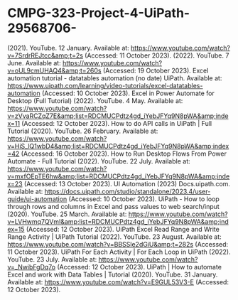 # CMPG-323-Project-4-UiPath-29568706-

(2021). YouTube. 12 January. Available at: https://www.youtube.com/watch?v=7SrdrREJtcc&amp;t=2s (Accessed: 11 October 2023). 
(2022). YouTube. 7 June. Available at: https://www.youtube.com/watch?v=oUL9cmUHAQ4&amp;t=260s (Accessed: 19 October 2023). 
Excel automation tutorial - datatables automation (no date) UiPath. Available at: https://www.uipath.com/learning/video-tutorials/excel-datatables-automation (Accessed: 10 October 2023). 
Excel in Power Automate for Desktop (Full Tutorial) (2022). YouTube. 4 May. Available at: https://www.youtube.com/watch?v=zVvaRCZqZ7E&amp;list=RDCMUCPdtz4gd_iYebJFYq9N8pWA&amp;index=11 (Accessed: 12 October 2023). 
How to do API calls in UiPath | Full Tutorial (2020). YouTube. 26 February. Available at: https://www.youtube.com/watch?v=HiS_lQ1wbD4&amp;list=RDCMUCPdtz4gd_iYebJFYq9N8pWA&amp;index=42 (Accessed: 16 October 2023). 
How to Run Desktop Flows From Power Automate - Full Tutorial (2022). YouTube. 22 July. Available at: https://www.youtube.com/watch?v=mxfOEpTE6hw&amp;list=RDCMUCPdtz4gd_iYebJFYq9N8pWA&amp;index=23 (Accessed: 13 October 2023). 
UI Automation (2023) Docs.uipath.com. Available at: https://docs.uipath.com/studio/standalone/2023.4/user-guide/ui-automation (Accessed: 10 October 2023). 
UiPath - How to loop through rows and columns in Excel and pass values to web search/input (2020). YouTube. 25 March. Available at: https://www.youtube.com/watch?v=LVHwmq7QVmI&amp;list=RDCMUCPdtz4gd_iYebJFYq9N8pWA&amp;index=15 (Accessed: 12 October 2023). 
UiPath Excel Read Range and Write Range Activity | UiPath Tutorial (2022). YouTube. 23 August. Available at: https://www.youtube.com/watch?v=BBSSle2dGiU&amp;t=282s (Accessed: 11 October 2023). 
UiPath For Each Activity | For Each Loop in UiPath (2022). YouTube. 23 July. Available at: https://www.youtube.com/watch?v=_NwibFgDq7o (Accessed: 12 October 2023). 
UiPath | How to automate Excel and work with Data Tables | Tutorial (2020). YouTube. 31 January. Available at: https://www.youtube.com/watch?v=E9GUL53V3-E (Accessed: 12 October 2023). 

